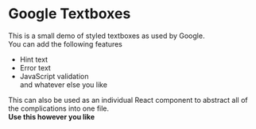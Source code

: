 # Google Textboxes

This is a small demo of styled textboxes as used by Google.<br>
You can add the following features
* Hint text
* Error text
* JavaScript validation<br>
and whatever else you like

This can also be used as an individual React component to abstract all of the complications into one file.<br>
**Use this however you like**